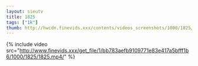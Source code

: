 ```yaml
--- 
layout: sieutv
title: 1825
tags: ["1k"]
thumb: http://hwcdn.finevids.xxx/contents/videos_screenshots/1000/1825/preview.mp4.jpg
---
```

{% include video src="http://www.finevids.xxx/get_file/1/bb783aefb9109771e83e417a5bfff1b6/1000/1825/1825.mp4/" %} 
